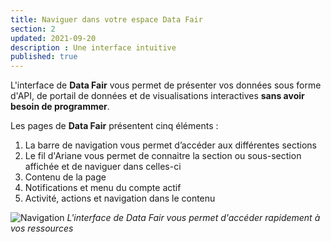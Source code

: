 ```yaml
---
title: Naviguer dans votre espace Data Fair
section: 2
updated: 2021-09-20
description : Une interface intuitive
published: true
---
```


L'interface de **Data Fair** vous permet de présenter vos données sous forme d'API, de portail de données et de visualisations interactives **sans avoir besoin de programmer**.

Les pages de **Data Fair** présentent cinq éléments :

1. La barre de navigation vous permet d’accéder aux différentes sections
2. Le fil d'Ariane vous permet de connaitre la section ou sous-section affichée et de naviguer dans celles-ci
3. Contenu de la page
4. Notifications et menu du compte actif
5. Activité, actions et navigation dans le contenu

![Navigation](./images/user-guide-backoffice/navigation.jpg)
*L'interface de Data Fair vous permet d'accéder rapidement à vos ressources*
